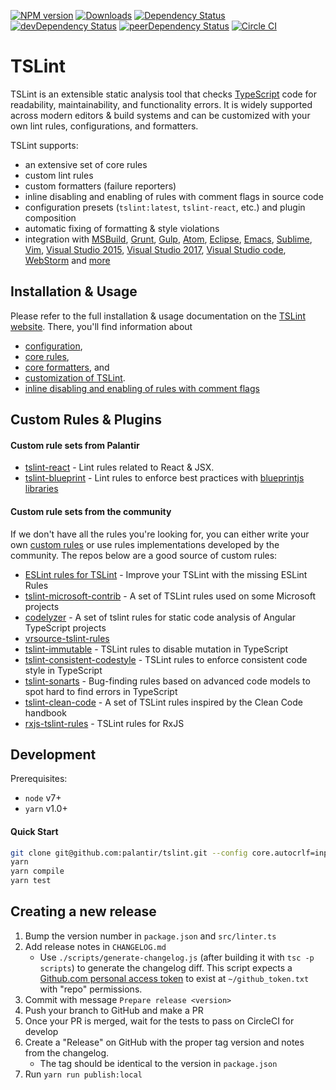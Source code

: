 [![NPM version](https://badge.fury.io/js/tslint.svg)](http://badge.fury.io/js/tslint)
[![Downloads](http://img.shields.io/npm/dm/tslint.svg)](https://npmjs.org/package/tslint)
[![Dependency Status](https://david-dm.org/palantir/tslint.svg)](https://david-dm.org/palantir/tslint)
[![devDependency Status](https://david-dm.org/palantir/tslint/dev-status.svg)](https://david-dm.org/palantir/tslint/?type=dev)
[![peerDependency Status](https://david-dm.org/palantir/tslint/peer-status.svg)](https://david-dm.org/palantir/tslint/?type=peer)
[![Circle CI](https://circleci.com/gh/palantir/tslint.svg?style=svg)](https://circleci.com/gh/palantir/tslint)

# TSLint

TSLint is an extensible static analysis tool that checks [TypeScript](https://github.com/Microsoft/TypeScript) code for readability, maintainability, and functionality errors. It is widely supported across modern editors & build systems and can be customized with your own lint rules, configurations, and formatters.

TSLint supports:

-   an extensive set of core rules
-   custom lint rules
-   custom formatters (failure reporters)
-   inline disabling and enabling of rules with comment flags in source code
-   configuration presets (`tslint:latest`, `tslint-react`, etc.) and plugin composition
-   automatic fixing of formatting & style violations
-   integration with [MSBuild](https://github.com/joshuakgoldberg/tslint.msbuild), [Grunt](https://github.com/palantir/grunt-tslint), [Gulp](https://github.com/panuhorsmalahti/gulp-tslint), [Atom](https://github.com/AtomLinter/linter-tslint), [Eclipse](https://github.com/palantir/eclipse-tslint), [Emacs](http://flycheck.org), [Sublime](https://packagecontrol.io/packages/SublimeLinter-contrib-tslint), [Vim](https://github.com/scrooloose/syntastic), [Visual Studio 2015](https://marketplace.visualstudio.com/items?itemName=MadsKristensen.WebAnalyzer), [Visual Studio 2017](https://marketplace.visualstudio.com/items?itemName=RichNewman.TypeScriptAnalyzer), [Visual Studio code](https://marketplace.visualstudio.com/items?itemName=eg2.tslint), [WebStorm](https://www.jetbrains.com/webstorm/help/tslint.html) and [more](https://palantir.github.io/tslint/usage/third-party-tools/)

## Installation & Usage

Please refer to the full installation & usage documentation on the [TSLint website](https://palantir.github.io/tslint/). There, you'll find information about

-   [configuration](https://palantir.github.io/tslint/usage/configuration/),
-   [core rules](https://palantir.github.io/tslint/rules/),
-   [core formatters](https://palantir.github.io/tslint/formatters/), and
-   [customization of TSLint](https://palantir.github.io/tslint/develop/custom-rules/).
-   [inline disabling and enabling of rules with comment flags](https://palantir.github.io/tslint/usage/rule-flags/)

## Custom Rules & Plugins

#### Custom rule sets from Palantir

-   [tslint-react](https://github.com/palantir/tslint-react) - Lint rules related to React & JSX.
-   [tslint-blueprint](https://github.com/palantir/tslint-blueprint) - Lint rules to enforce best practices with [blueprintjs libraries](https://github.com/palantir/blueprint)

#### Custom rule sets from the community

If we don't have all the rules you're looking for, you can either write your own [custom rules](https://palantir.github.io/tslint/develop/custom-rules/) or use rules implementations developed by the community. The repos below are a good source of custom rules:

-   [ESLint rules for TSLint](https://github.com/buzinas/tslint-eslint-rules) - Improve your TSLint with the missing ESLint Rules
-   [tslint-microsoft-contrib](https://github.com/Microsoft/tslint-microsoft-contrib) - A set of TSLint rules used on some Microsoft projects
-   [codelyzer](https://github.com/mgechev/codelyzer) - A set of tslint rules for static code analysis of Angular TypeScript projects
-   [vrsource-tslint-rules](https://github.com/vrsource/vrsource-tslint-rules)
-   [tslint-immutable](https://github.com/jonaskello/tslint-immutable) - TSLint rules to disable mutation in TypeScript
-   [tslint-consistent-codestyle](https://github.com/ajafff/tslint-consistent-codestyle) - TSLint rules to enforce consistent code style in TypeScript
-   [tslint-sonarts](https://github.com/SonarSource/SonarTS) - Bug-finding rules based on advanced code models to spot hard to find errors in TypeScript
-   [tslint-clean-code](https://github.com/Glavin001/tslint-clean-code) - A set of TSLint rules inspired by the Clean Code handbook
-   [rxjs-tslint-rules](https://github.com/cartant/rxjs-tslint-rules) - TSLint rules for RxJS

## Development

Prerequisites:

-   `node` v7+
-   `yarn` v1.0+

#### Quick Start

```bash
git clone git@github.com:palantir/tslint.git --config core.autocrlf=input --config core.eol=lf
yarn
yarn compile
yarn test
```

## Creating a new release

1.  Bump the version number in `package.json` and `src/linter.ts`
2.  Add release notes in `CHANGELOG.md`
    -   Use `./scripts/generate-changelog.js` (after building it with `tsc -p scripts`) to generate the changelog diff. This script expects a [Github.com personal access token](https://github.com/settings/tokens) to exist at `~/github_token.txt` with "repo" permissions.
3.  Commit with message `Prepare release <version>`
4.  Push your branch to GitHub and make a PR
5.  Once your PR is merged, wait for the tests to pass on CircleCI for develop
6.  Create a "Release" on GitHub with the proper tag version and notes from the changelog.
    -   The tag should be identical to the version in `package.json`
7.  Run `yarn run publish:local`
